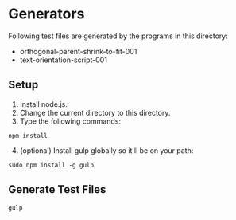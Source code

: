 Generators
==========

Following test files are generated by the programs in this directory:
* orthogonal-parent-shrink-to-fit-001
* text-orientation-script-001

## Setup

1. Install node.js.
2. Change the current directory to this directory.
3. Type the following commands:
```
npm install
```
4. (optional) Install gulp globally so it'll be on your path:
```
sudo npm install -g gulp
```

## Generate Test Files

```
gulp
```
